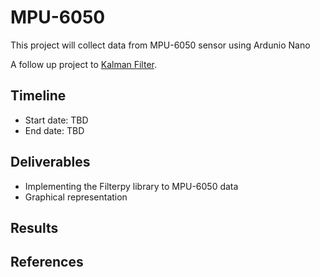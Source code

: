# MPU-6050
This project will collect data from MPU-6050 sensor using Ardunio Nano

A follow up project to [Kalman Filter](https://github.com/Gavin-Furtado/Kalman-Filter).

## Timeline
- Start date: TBD   
- End date: TBD

## Deliverables
- Implementing the Filterpy library to MPU-6050 data
- Graphical representation

## Results

## References
